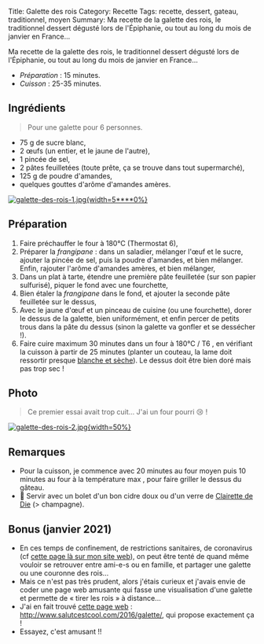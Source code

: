 Title: Galette des rois
Category: Recette
Tags: recette, dessert, gateau, traditionnel, moyen
Summary: Ma recette de la galette des rois, le traditionnel dessert dégusté lors de l'Épiphanie, ou tout au long du mois de janvier en France...

Ma recette de la galette des rois, le traditionnel dessert dégusté lors de l'Épiphanie, ou tout au long du mois de janvier en France...

- *Préparation* : 15 minutes.
- *Cuisson* : 25-35 minutes.

## Ingrédients
> Pour une galette pour 6 personnes.

- 75 g de sucre blanc,
- 2 œufs (un entier, et le jaune de l'autre),
- 1 pincée de sel,
- 2 pâtes feuilletées (toute prête, ça se trouve dans tout supermarché),
- 125 g de poudre d'amandes,
- quelques gouttes d'arôme d'amandes amères.

[![galette-des-rois-1.jpg]({static}images/galette-des-rois-1.jpg){width=5****0%}]({static}images/galette-des-rois-1.jpg)

## Préparation
1. Faire préchauffer le four à 180°C (Thermostat 6),
2. Préparer la *frangipane* : dans un saladier, mélanger l'œuf et le sucre, ajouter la pincée de sel, puis la poudre d'amandes, et bien mélanger. Enfin, rajouter l'arôme d'amandes amères, et bien mélanger,
3. Dans un plat à tarte, étendre une première pâte feuilletée (sur son papier sulfurisé), piquer le fond avec une fourchette,
4. Bien étaler la *frangipane* dans le fond, et ajouter la seconde pâte feuilletée sur le dessus,
5. Avec le jaune d'œuf et un pinceau de cuisine (ou une fourchette), dorer le dessus de la galette, bien uniformément, et enfin percer de petits trous dans la pâte du dessus (sinon la galette va gonfler et se dessécher !).
6. Faire cuire maximum 30 minutes dans un four à 180°C / T6 <i class="fa fa-thermometer-full" aria-hidden="true"></i>, en vérifiant la cuisson à partir de 25 minutes (planter un couteau, la lame doit ressortir presque [blanche et sèche](https://youtu.be/oTcvz3jDqzc?t=8)). Le dessus doit être bien doré mais pas trop sec !

## Photo
> Ce premier essai avait trop cuit... J'ai un four pourri :cry: !

[![galette-des-rois-2.jpg]({static}images/galette-des-rois-2.jpg){width=50%}]({static}images/galette-des-rois-2.jpg)

## Remarques
- Pour la cuisson, je commence avec 20 minutes au four moyen <i class="fa fa-thermometer-half" aria-hidden="true"></i> puis 10 minutes au four à la température max <i class="fa fa-thermometer-full" aria-hidden="true"></i>, pour faire griller le dessus du gâteau.
- :wine_glass: Servir avec un bolet d'un bon cidre doux ou d'un verre de [Clairette de Die](https://fr.wikipedia.org/wiki/Clairette_de_Die) (> champagne).

## Bonus (janvier 2021)
- En ces temps de confinement, de restrictions sanitaires, de coronavirus (cf [cette page là sur mon site web](https://perso.crans.org/besson/coronavirus.fr.html)), on peut être tenté de quand même vouloir se retrouver entre ami-e-s ou en famille, et partager une galette ou une couronne des rois...
- Mais ce n'est pas très prudent, alors j'étais curieux et j'avais envie de coder une page web amusante qui fasse une visualisation d'une galette et permette de « tirer les rois » à distance...
- J'ai en fait trouvé [cette page web](http://www.salutcestcool.com/2016/galette/) : http://www.salutcestcool.com/2016/galette/, qui propose exactement ça !
- Essayez, c'est amusant !!

